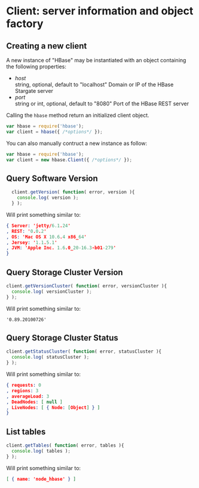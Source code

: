 
Client: server information and object factory
=============================================

Creating a new client
---------------------

A new instance of "HBase" may be instantiated with an object containing the following properties:

-   *host*   
    string, optional, default to "localhost"
    Domain or IP of the HBase Stargate server
-   *port*   
    string or int, optional, default to "8080"
    Port of the HBase REST server

Calling the `hbase` method return an initialized client object.

```javascript
var hbase = require('hbase');
var client = hbase({ /*options*/ });
```

You can also manually contruct a new instance as follow:

```javascript
var hbase = require('hbase');
var client = new hbase.Client({ /*options*/ });
```

Query Software Version
----------------------

```javascript
  client.getVersion( function( error, version ){
    console.log( version );
  } );
```

Will print something similar to:

```json
{ Server: 'jetty/6.1.24'
, REST: '0.0.2'
, OS: 'Mac OS X 10.6.4 x86_64'
, Jersey: '1.1.5.1'
, JVM: 'Apple Inc. 1.6.0_20-16.3-b01-279'
}
```

Query Storage Cluster Version
-----------------------------

```javascript
client.getVersionCluster( function( error, versionCluster ){
  console.log( versionCluster );
} );
```

Will print something similar to:

```csv
'0.89.20100726'
```

Query Storage Cluster Status
----------------------------

```javascript
client.getStatusCluster( function( error, statusCluster ){
  console.log( statusCluster );
} );
```

Will print something similar to:

```json
{ requests: 0
, regions: 3
, averageLoad: 3
, DeadNodes: [ null ]
, LiveNodes: [ { Node: [Object] } ]
}
```

List tables
-----------

```javascript
client.getTables( function( error, tables ){
  console.log( tables );
} );
```

Will print something similar to:

```json
[ { name: 'node_hbase' } ]
```





